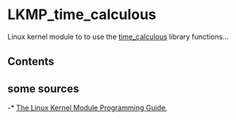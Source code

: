 # LKMP_time_calculous

Linux kernel module to to use the [time_calculous](https://github.com/Vicken-Ghoubiguian/time_calculous) library functions...

## Contents

## some sources

-* [The Linux Kernel Module Programming Guide](https://sysprog21.github.io/lkmpg/),
